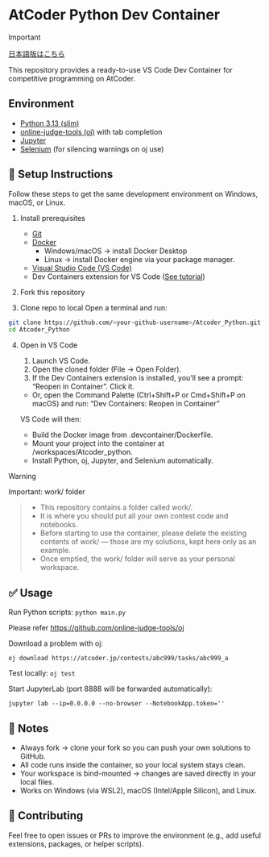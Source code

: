 # AtCoder Python Dev Container

> [!Important]
> [日本語版はこちら](README_jpn.md)

This repository provides a ready-to-use VS Code Dev Container for competitive programming on AtCoder.

## Environment
- [Python 3.13 (slim)](https://hub.docker.com/layers/library/python/3.13-slim/images/sha256-cd4cb2ba193c13d36b59f01c9518d709b41b886388c3af2bbe7d7b29f15a303f)
- [online-judge-tools (oj)](https://pypi.org/project/online-judge-tools/)
 with tab completion
- [Jupyter](https://pypi.org/project/jupyter/)
- [Selenium](https://pypi.org/project/selenium/)
 (for silencing warnings on oj use)

## 🚀 Setup Instructions

Follow these steps to get the same development environment on Windows, macOS, or Linux.

1. Install prerequisites

	- [Git](https://git-scm.com/)
	- [Docker](https://docs.docker.com/get-started/get-docker/)
		- Windows/macOS → install Docker Desktop
		- Linux → install Docker engine via your package manager.
	- [Visual Studio Code (VS Code)](https://code.visualstudio.com/)
	- Dev Containers extension for VS Code ([See tutorial](https://code.visualstudio.com/docs/devcontainers/containers))

2. Fork this repository

3. Clone repo to local
Open a terminal and run:
```bash
git clone https://github.com/<your-github-username>/Atcoder_Python.git
cd Atcoder_Python
```

4. Open in VS Code
	1.  Launch VS Code.
	2.  Open the cloned folder (File → Open Folder).
	3. If the Dev Containers extension is installed, you’ll see a prompt:
“Reopen in Container”. Click it.
	- Or, open the Command Palette (Ctrl+Shift+P or Cmd+Shift+P on macOS) and run:
“Dev Containers: Reopen in Container”

	VS Code will then:
	- Build the Docker image from .devcontainer/Dockerfile.
	- Mount your project into the container at /workspaces/Atcoder_python.
	- Install Python, oj, Jupyter, and Selenium automatically.


> [!WARNING]
Important: work/ folder
> - This repository contains a folder called work/.
> - It is where you should put all your own contest code and notebooks.
> - Before starting to use the container, please delete the existing contents of work/ — those are my solutions, kept here only as an example.
> - Once emptied, the work/ folder will serve as your personal workspace.


## ✅ Usage
Run Python scripts:
`python main.py`


Please refer https://github.com/online-judge-tools/oj

Download a problem with oj:

`oj download https://atcoder.jp/contests/abc999/tasks/abc999_a`

Test locally:
`oj test`

Start JupyterLab (port 8888 will be forwarded automatically):

`jupyter lab --ip=0.0.0.0 --no-browser --NotebookApp.token=''`

## 🐳 Notes
- Always fork → clone your fork so you can push your own solutions to GitHub.
- All code runs inside the container, so your local system stays clean.
- Your workspace is bind-mounted → changes are saved directly in your local files.
- Works on Windows (via WSL2), macOS (Intel/Apple Silicon), and Linux.


## 🙌 Contributing

Feel free to open issues or PRs to improve the environment (e.g., add useful extensions, packages, or helper scripts).